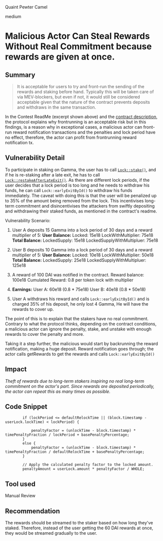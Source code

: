 Quaint Pewter Camel

medium

# Malicious Actor Can Steal Rewards Without Real Commitment because rewards are given at once.

## Summary

> It is acceptable for users to try and front-run the sending of the rewards and staking before hand. Typically this will be taken care of via MEV-blockers, but even if not, it would still be considered acceptable given that the nature of the contract prevents deposits and withdraws in the same transaction.

In the Contest ReadMe (excerpt shown above) and the [contract description](https://github.com/sherlock-audit/2024-05-gamma-staking-Dliteofficial?tab=readme-ov-file#q-please-list-any-known-issuesacceptable-risks-that-should-not-result-in-a-valid-finding), the protocol explains why frontrunning is an acceptable risk but in this findings, is a reason why in exceptional cases, a malicious actor can front-run reward notification transactions and the penalties and lock period have no effect, therefore, the actor can profit from frontrunning reward notification tx.

## Vulnerability Detail

To participate in staking on Gamma, the user has to call [`Lock::stake()`](https://github.com/sherlock-audit/2024-05-gamma-staking/blob/main/StakingV2/src/Lock.sol#L245C4-L251C6), and if he is re-staking after a late exit, he has to call [`Lock::restakeAfterLateExit()`](https://github.com/sherlock-audit/2024-05-gamma-staking/blob/main/StakingV2/src/Lock.sol#L378C1-L400C6). As there are different lock periods, if the user decides that a lock period is too long and he needs to withdraw his funds, he can call `Lock::earlyExitById()` to withdraw his funds immediately. The caveat with doing this is that the user will be penalized up to 35% of the amount being removed from the lock. This incentivises long-term commitment and disincentivises the attackers from swiftly depositing and withdrawing their staked funds, as mentioned in the contract's readme.

Vulnerability Scenario:

1. User A deposits 15 Gamma into a lock period of 30 days and a reward multiplier of 5:
    **User Balance:** 
            Locked: 15e18
            LockWithMultiplier: 75e18
    **Total Balance:**
            LockedSupply: 15e18
            LockedSupplyWithMultipluer: 75e18

2. User B deposits 10 Gamma into a lock period of 30 days and a reward multiplier of 5:
    **User Balance:** 
            Locked: 10e18
            LockWithMultiplier: 50e18
    **Total Balance:**
            LockedSupply: 25e18
            LockedSupplyWithMultipluer: 125e18

3. A reward of 100 DAI was notified in the contract. 
    Reward balance: 100e18
    Cumulated Reward: 0.8 per token lock with multiplier

4. **Earnings:**
    User A: 60e18 (0.8 * 75e18)
    User B: 40e18 (0.8 * 50e18)

5. User A withdraws his reward and calls `Lock::earlyExitById()` and is charged 35% of his deposit, he only lost 4 Gamma, He will have the rewards to cover up.

The point of this is to explain that the stakers have no real commitment. Contrary to what the protocol thinks, depending on the contract conditions, a malicious actor can ignore the penalty, stake, and unstake with enough rewards to cover the penalty and more.

Taking it a step further, the malicious would start by backrunning the reward notification, making a huge deposit. Reward notification goes through; the actor calls getRewards to get the rewards and calls `Lock::earlyExitById()`

## Impact

_Theft of rewards due to long-term stakers inspiring no real long-term commitment on the actor's part. Since rewards are deposited periodically, the actor can repeat this as many times as possible._

## Code Snippet

```solidity
        if (lockPeriod <= defaultRelockTime || (block.timestamp - userLock.lockTime) < lockPeriod) {

            penaltyFactor = (unlockTime - block.timestamp) * timePenaltyFraction / lockPeriod + basePenaltyPercentage;
        }
        else {
            penaltyFactor = (unlockTime - block.timestamp) * timePenaltyFraction / defaultRelockTime + basePenaltyPercentage;
        }

        // Apply the calculated penalty factor to the locked amount.
        penaltyAmount = userLock.amount * penaltyFactor / WHOLE;
```

## Tool used

Manual Review

## Recommendation
The rewards should be streamed to the staker based on how long they've staked. Therefore, instead of the user getting the 60 DAI rewards at once, they would be streamed gradually to the user.